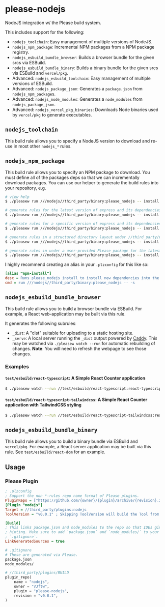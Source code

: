 # please-nodejs

NodeJS integration w/ the Please build system.

This includes support for the following:

* `nodejs_toolchain`: Easy management of multiple versions of NodeJS.
* `nodejs_npm_package`: Incremental NPM packages from a NPM package registry.
* `nodejs_esbuild_bundle_browser`: Builds a browser bundle for the given srcs via ESBuild.
* `nodejs_esbuild_bundle_binary`: Builds a binary bundle for the given srcs via ESBuild and `vercel/pkg`.
* Advanced: `nodejs_esbuild_toolchain`: Easy management of multiple versions of ESBuild.
* Advanced: `nodejs_package_json`: Generates a `package.json` from `nodejs_npm_package`s.
* Advanced: `nodejs_node_modules`: Generates a `node_modules` from `nodejs_package_json`.
* Advanced: `nodejs_vercel_pkg_binaries`: Downloads Node binaries used by `vercel/pkg` to generate executables.

## `nodejs_toolchain`

This build rule allows you to specify a NodeJS version to download and re-use in most other `nodejs_*` rules.

## `nodejs_npm_package`

This build rule allows you to specify an NPM package to download. You must define all of the packages deps so that we can incrementally download packages. You can use our helper to generate the build rules into your repository, e.g.

```bash
# view help
$ ./pleasew run ///nodejs//third_party/binary:please_nodejs -- install --help

# generate rules for the latest version of express and its dependencies into the //third_party/nodejs Please package.
$ ./pleasew run ///nodejs//third_party/binary:please_nodejs -- install express

# generate rules for a specific version of express and its dependencies into the //third_party/nodejs Please package.
$ ./pleasew run ///nodejs//third_party/binary:please_nodejs -- install express@4.18.0

# generate rules in a structured directory layout under //third_party/nodejs/... for the latest version of express and its dependencies.
$ ./pleasew run ///nodejs//third_party/binary:please_nodejs -- install -s express

# generate rules in under a user-provided Please package for the latest version of express and its dependencies.
$ ./pleasew run ///nodejs//third_party/binary:please_nodejs -- install --pkg_prefix "//test/esbuild/react-dom/third_party/nodejs" express
```

I highly recommend creating an alias in your `.plzconfig` for this like so:

```ini
[alias "npm-install"]
desc = Runs please_nodejs install to install new dependencies into the repo
cmd = run ///nodejs//third_party/binary:please_nodejs -- -s
```


## `nodejs_esbuild_bundle_browser`

This build rule allows you to build a browser bundle via ESBuild. For example, a React web-application may be built via this rule.

It generates the following subrules:

* `_dist`: A "dist" suitable for uploading to a static hosting site.
* `_serve`: A local server running the `_dist` output powered by [Caddy](https://caddyserver.com/). This may be watched via `./pleasew watch --run` for automatic rebuilding of changes. **Note**: You will need to refresh the webpage to see those changes.

### Examples

#### `test/esbuild/react-typescript`: A Simple React Counter application

```bash
$ ./pleasew watch --run //test/esbuild/react-typescript:react-typescript_serve
```

#### `test/esbuild/react-typescript-tailwindcss`: A Simple React Counter application with TailwindCSS styling

```bash
$ ./pleasew watch --run //test/esbuild/react-typescript-tailwindcss:react-typescript-tailwind_serve
```


## `nodejs_esbuild_bundle_binary`

This build rule allows you to build a binary bundle via ESBuild and `vercel/pkg`. For example, a React server application may be built via this rule. See `test/esbuild/react-dom` for an example.

## Usage


### Please Plugin

```ini
; .plzconfig
; Support the non *-rules repo name format of Please plugins.
PluginRepo = ["https://github.com/{owner}/{plugin}/archive/{revision}.zip"]
[Plugin "nodejs"]
Target = //third_party/plugins:nodejs
ToolVersion = "v0.0.1" ; Skipping ToolVersion will build the Tool from source.

[Build]
; This links package.json and node_modules to the repo so that IDEs give us type
; hinting. Make sure to add `package.json` and `node_modules/` to your
; `.gitignore`.
LinkGeneratedSources = true
```

```bash
# .gitignore
# These are generated via Please.
package.json
node_modules/
```

```python
# //third_party/plugins/BUILD
plugin_repo(
    name = "nodejs",
    owner = "VJftw",
    plugin = "please-nodejs",
    revision = "v0.0.1",
)
```
